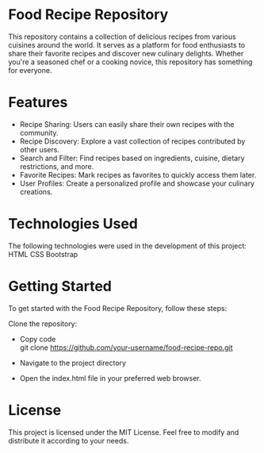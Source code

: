 # Food Recipe Repository
This repository contains a collection of delicious recipes from various cuisines around the world. It serves as a platform for food enthusiasts to share their favorite recipes and discover new culinary delights. Whether you're a seasoned chef or a cooking novice, this repository has something for everyone.

# Features
- Recipe Sharing: Users can easily share their own recipes with the community.
- Recipe Discovery: Explore a vast collection of recipes contributed by other users.
- Search and Filter: Find recipes based on ingredients, cuisine, dietary restrictions, and more.
- Favorite Recipes: Mark recipes as favorites to quickly access them later.
- User Profiles: Create a personalized profile and showcase your culinary creations.

# Technologies Used
The following technologies were used in the development of this project:
HTML
CSS
Bootstrap

# Getting Started
To get started with the Food Recipe Repository, follow these steps:

Clone the repository:
- Copy code  
git clone https://github.com/your-username/food-recipe-repo.git

- Navigate to the project directory

- Open the index.html file in your preferred web browser.

# License
This project is licensed under the MIT License. Feel free to modify and distribute it according to your needs.
